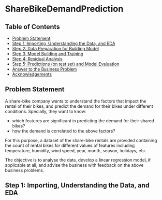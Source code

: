 # ShareBikeDemandPrediction

## Table of Contents
* [Problem Statement](#problem-statement)
* [Step 1: Importing, Understanding the Data, and EDA](#step-1-importing,-understanding-the-data,-and-eda)
* [Step 2: Data Preparation for Building Model](#data-cleaning)
* [Step 3: Model Building and Training](#data-analysis)
* [Step 4: Residual Analysis](#data-analysis)
* [Step 5: Predictions (on test set) and Model Evaluation](#data-analysis)
* [Answer to the Business Problem](#recommendations)
* [Acknowledgements](#acknowledgements)

## Problem Statement
A share-bike company wants to understand the factors that impact the rental of their bikes, and predict the demand for their bikes under different conditions. Specially, they want to know:

- which features are significant in predicting the demand for their shared bikes?
- how the demand is correlated to the above factors?

For this purpose, a dataset of the share-bike rentals are provided containing the count of rental bikes for different values of features including temperature, humidity, wind speed, year, month, season, holidays, etc.

The objective is to analyse the data, develop a linear regression model, if applicable at all, and advise the business with feedback on the above business problems.

## Step 1: Importing, Understanding the Data, and EDA
